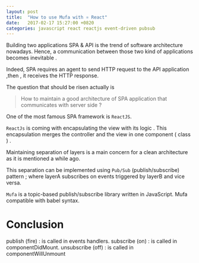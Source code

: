 ```yaml
---
layout: post
title:  "How to use Mufa with ⚛ React"
date:   2017-02-17 15:27:00 +0820
categories: javascript react reactjs event-driven pubsub
---
```


Building two applications SPA & API is the trend of software architecture nowadays. Hence, a communication between those two kind of applications becomes inevitable .

 Indeed, SPA requires an agent to send HTTP request  to the API application ,then , it receives the HTTP response.

The question that should be risen actually is

  > How to maintain a good architecture of SPA application that communicates with server side ?



One of the most famous SPA framework is `ReactJS`.

`ReactJs` is coming with encapsulating the view with its logic . This encapsulation merges the controller and the view in one component  ( class ) .


Maintaining separation of layers is a main concern for a clean architecture as it is mentioned a while ago.

This separation can be implemented using `Pub/Sub` (publish/subscribe) pattern ; where layerA subscribes on events triggered by layerB and vice versa.

`Mufa` is a topic-based publish/subscribe library written in JavaScript. Mufa compatible with babel syntax.





# Conclusion


publish (fire) : is called in events handlers.
subscribe (on) : is called in componentDidMount.
unsubscribe (off) : is called in componentWillUnmount
